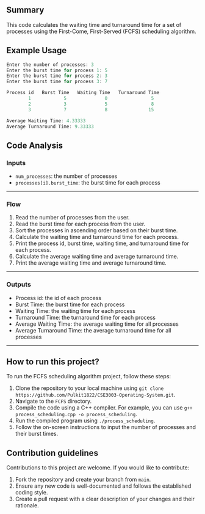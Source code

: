 ## Summary
This code calculates the waiting time and turnaround time for a set of processes using the First-Come, First-Served (FCFS) scheduling algorithm.

## Example Usage
```cpp
Enter the number of processes: 3
Enter the burst time for process 1: 5
Enter the burst time for process 2: 3
Enter the burst time for process 3: 7

Process id   Burst Time   Waiting Time   Turnaround Time
        1            5              0                5
        2            3              5                8
        3            7              8               15

Average Waiting Time: 4.33333
Average Turnaround Time: 9.33333
```

## Code Analysis
### Inputs
- `num_processes`: the number of processes
- `processes[i].burst_time`: the burst time for each process
___
### Flow
1. Read the number of processes from the user.
2. Read the burst time for each process from the user.
3. Sort the processes in ascending order based on their burst time.
4. Calculate the waiting time and turnaround time for each process.
5. Print the process id, burst time, waiting time, and turnaround time for each process.
6. Calculate the average waiting time and average turnaround time.
7. Print the average waiting time and average turnaround time.
___
### Outputs
- Process id: the id of each process
- Burst Time: the burst time for each process
- Waiting Time: the waiting time for each process
- Turnaround Time: the turnaround time for each process
- Average Waiting Time: the average waiting time for all processes
- Average Turnaround Time: the average turnaround time for all processes
___

## How to run this project?
To run the FCFS scheduling algorithm project, follow these steps:
1. Clone the repository to your local machine using `git clone https://github.com/Pulkit1822/CSE3003-Operating-System.git`.
2. Navigate to the `FCFS` directory.
3. Compile the code using a C++ compiler. For example, you can use `g++ process_scheduling.cpp -o process_scheduling`.
4. Run the compiled program using `./process_scheduling`.
5. Follow the on-screen instructions to input the number of processes and their burst times.

## Contribution guidelines
Contributions to this project are welcome. If you would like to contribute:
1. Fork the repository and create your branch from `main`.
2. Ensure any new code is well-documented and follows the established coding style.
3. Create a pull request with a clear description of your changes and their rationale.
